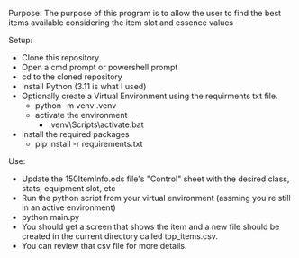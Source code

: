 Purpose: 
The purpose of this program is to allow the user to find the best items available considering the item slot and essence values

Setup:
* Clone this repository
* Open a cmd prompt or powershell prompt
* cd to the cloned repository
* Install Python (3.11 is what I used)
* Optionally create a Virtual Environment using the requirments txt file.
  * python -m venv .venv
  * activate the environment
    * .venv\Scripts\activate.bat
* install the required packages
  * pip install -r requirements.txt

Use:
* Update the 150ItemInfo.ods file's "Control" sheet with the desired class, stats, equipment slot, etc
* Run the python script from your virtual environment (assming you're still in an active environment)
*   python main.py
* You should get a screen that shows the item and a new file should be created in the current directory called top_items.csv.
* You can review that csv file for more details.
